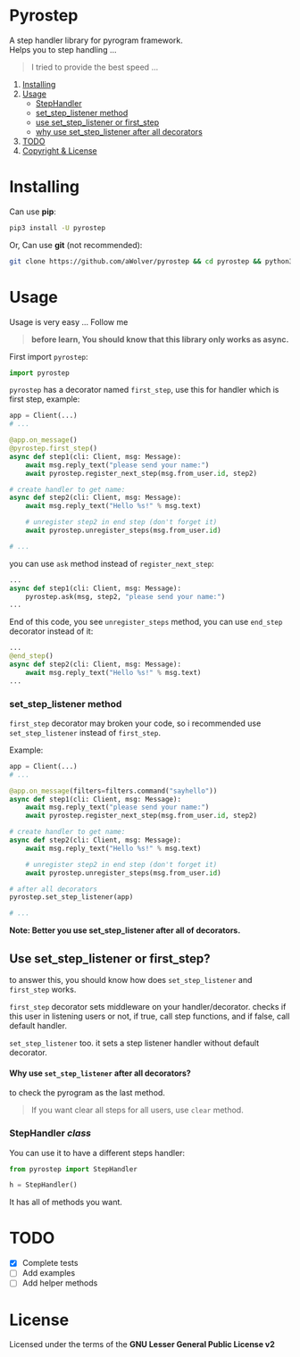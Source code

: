 # Pyrostep
A step handler library for pyrogram framework. \
Helps you to step handling ...

> I tried to provide the best speed ...

1. [Installing](#installing)
2. [Usage](#usage)
    - [StepHandler](#stephandler-class)
    - [set_step_listener method](#setsteplistener-method)
    - [use set_step_listener or first_step](#use-setsteplistener-or-firststep)
    - [why use set_step_listener after all decorators](#why-use-setsteplistener-after-all-decorators)
3. [TODO](#todo)
4. [Copyright & License](#license)

# Installing
Can use **pip**:
```bash
pip3 install -U pyrostep
```

Or, Can use **git** (not recommended):
```bash
git clone https://github.com/aWolver/pyrostep && cd pyrostep && python3 setup.py install
```

# Usage
Usage is very easy ... Follow me

> **before learn, You should know that this library only works as async.**

First import `pyrostep`:
```python
import pyrostep
```

`pyrostep` has a decorator named `first_step`, use this for handler which is first step, example:
```python
app = Client(...)
# ...

@app.on_message()
@pyrostep.first_step()
async def step1(cli: Client, msg: Message):
    await msg.reply_text("please send your name:")
    await pyrostep.register_next_step(msg.from_user.id, step2)

# create handler to get name:
async def step2(cli: Client, msg: Message):
    await msg.reply_text("Hello %s!" % msg.text)

    # unregister step2 in end step (don't forget it)
    await pyrostep.unregister_steps(msg.from_user.id)

# ...
```

you can use `ask` method instead of `register_next_step`:

```python
...
async def step1(cli: Client, msg: Message):
    pyrostep.ask(msg, step2, "please send your name:")
...
```

End of this code, you see `unregister_steps` method, you can use `end_step` decorator instead of it:
```python
...
@end_step()
async def step2(cli: Client, msg: Message):
    await msg.reply_text("Hello %s!" % msg.text)
...
```

### set_step_listener method
`first_step` decorator may broken your code, so i recommended use `set_step_listener` instead of `first_step`.

Example:
```python
app = Client(...)
# ...

@app.on_message(filters=filters.command("sayhello"))
async def step1(cli: Client, msg: Message):
    await msg.reply_text("please send your name:")
    await pyrostep.register_next_step(msg.from_user.id, step2)

# create handler to get name:
async def step2(cli: Client, msg: Message):
    await msg.reply_text("Hello %s!" % msg.text)

    # unregister step2 in end step (don't forget it)
    await pyrostep.unregister_steps(msg.from_user.id)

# after all decorators
pyrostep.set_step_listener(app)

# ...
```

**Note: Better you use set_step_listener after all of decorators.**

## Use set_step_listener or first_step?
to answer this, you should know how does `set_step_listener` and `first_step` works.

`first_step` decorator sets middleware on your handler/decorator. checks if this user in listening users or not, if true, call step functions, and if false, call default handler.

`set_step_listener` too. it sets a step listener handler without default decorator.

#### Why use `set_step_listener` after all decorators?
to check the pyrogram as the last method.

> If you want clear all steps for all users, use `clear` method.

### StepHandler *class*

You can use it to have a different steps handler:

```python
from pyrostep import StepHandler

h = StepHandler()
```

It has all of methods you want.

# TODO
- [x] Complete tests
- [ ] Add examples
- [ ] Add helper methods

# License
Licensed under the terms of the **GNU Lesser General Public License v2**
